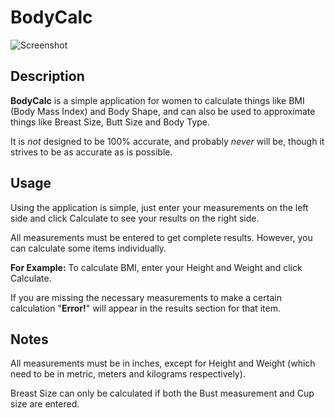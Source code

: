 # BodyCalc

![Screenshot](https://i.imgur.com/LOn68sY.png)

Description
---

**BodyCalc** is a simple application for women to calculate things like BMI (Body Mass Index) and Body Shape, and 
can also be used to approximate things like Breast Size, Butt Size and Body Type.

It is _not_ designed to be 100% accurate, and probably _never_ will be, though it strives to be as accurate as is possible.

Usage
---

Using the application is simple, just enter your measurements on the left side and click Calculate to see your results
on the right side.

All measurements must be entered to get complete results. However, you can calculate some items individually.

**For Example:** To calculate BMI, enter your Height and Weight and click Calculate. 

If you are missing the necessary measurements to make a certain calculation "**Error!**" will appear in the results section
for that item.

Notes
---

All measurements must be in inches, except for Height and Weight (which need to be in metric, meters and kilograms respectively).

Breast Size can only be calculated if both the Bust measurement and Cup size are entered.
